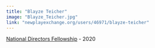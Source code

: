 ```yaml
---
title: "Blayze Teicher"
image: "Blayze_Teicher.jpg"
link: "newplayexchange.org/users/46971/blayze-teicher"
---
```


[National Directors Fellowship](/programs/national-directors-fellowship) - 2020
